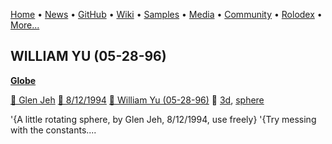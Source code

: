 [Home](https://qb64.com) • [News](/news.md) • [GitHub](/github.md) • [Wiki](/wiki.md) • [Samples](/samples.md) • [Media](/media.md) • [Community](/community.md) • [Rolodex](/rolodex.md) • [More...](/more.md)

## WILLIAM YU (05-28-96)

**[Globe](globe/index.md)**

[🐝 Glen Jeh](glen-jeh.md) [🐝 8/12/1994](8/12/1994.md) [🐝 William Yu (05-28-96)](william-yu-(05-28-96).md) 🔗 [3d](3d.md), [sphere](sphere.md)

'{A little rotating sphere, by Glen Jeh, 8/12/1994, use freely} '{Try messing with the constants....
